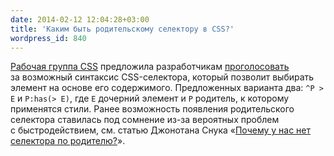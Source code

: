 ```yaml
---
date: 2014-02-12 12:04:28+03:00
title: 'Каким быть родительскому селектору в CSS?'
wordpress_id: 840
---
```


[Рабочая группа CSS](http://wiki.csswg.org) предложила разработчикам [проголосовать](https://docs.google.com/forms/d/1x0eXPBj1GN8Zau-7k9J_JGhoM6uGEqlJBkBBDFswT2w/viewform?edit_requested=true) за возможный синтаксис CSS-селектора, который позволит выбирать элемент на основе его содержимого. Предложенных варианта два: `^P > E` и `P:has(> E)`, где `E` дочерний элемент и `P` родитель, к которому применятся стили. Ранее возможность появления родительского селектора ставилась под сомнение из-за вероятных проблем с быстродействием, см. статью Джонотана Снука «[Почему у нас нет селектора по родителю?](http://web-standards.ru/articles/parent-selector/)».
